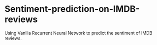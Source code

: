 # Sentiment-prediction-on-IMDB-reviews
Using Vanilla Recurrent Neural Network to predict the sentiment of IMDB reviews.
